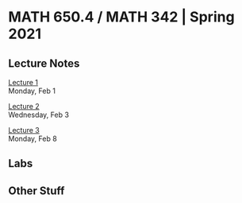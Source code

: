 # MATH 650.4 / MATH 342 | Spring 2021 

## Lecture Notes

[Lecture 1](https://github.com/ejmchugh/QC_MATH_342/blob/main/lectures/lec01mchugh.pdf)\
Monday, Feb 1

[Lecture 2](https://github.com/ejmchugh/QC_MATH_342/blob/main/lectures/lec02mchugh.pdf)\
Wednesday, Feb 3

[Lecture 3](https://github.com/ejmchugh/QC_MATH_342/blob/main/lectures/lec03mchugh.pdf)\
Monday, Feb 8

<!-- [Lecture 4](https://github.com/ejmchugh/QC_MATH_342/blob/main/lectures/lec04mchugh.pdf) -->

<!-- [Lecture 5](https://github.com/ejmchugh/QC_MATH_342/blob/main/lectures/lec05mchugh.pdf) -->

<!-- [Lecture 6](https://github.com/ejmchugh/QC_MATH_342/blob/main/lectures/lec06mchugh.pdf) -->

<!-- [Lecture 7](https://github.com/ejmchugh/QC_MATH_342/blob/main/lectures/lec07mchugh.pdf) -->

<!-- [Lecture 8](https://github.com/ejmchugh/QC_MATH_342/blob/main/lectures/lec08mchugh.pdf) -->

<!-- [Lecture 9](https://github.com/ejmchugh/QC_MATH_342/blob/main/lectures/lec09mchugh.pdf) -->

<!-- [Lecture 10](https://github.com/ejmchugh/QC_MATH_342/blob/main/lectures/lec10mchugh.pdf) -->

<!-- [Lecture 11](https://github.com/ejmchugh/QC_MATH_342/blob/main/lectures/lec11mchugh.pdf) -->

<!-- [Lecture 12](https://github.com/ejmchugh/QC_MATH_342/blob/main/lectures/lec12mchugh.pdf) -->

<!-- [Lecture 13](https://github.com/ejmchugh/QC_MATH_342/blob/main/lectures/lec13mchugh.pdf) -->

<!-- [Lecture 14](https://github.com/ejmchugh/QC_MATH_342/blob/main/lectures/lec14mchugh.pdf) -->

<!-- [Lecture 15](https://github.com/ejmchugh/QC_MATH_342/blob/main/lectures/lec15mchugh.pdf) -->

## Labs

## Other Stuff

